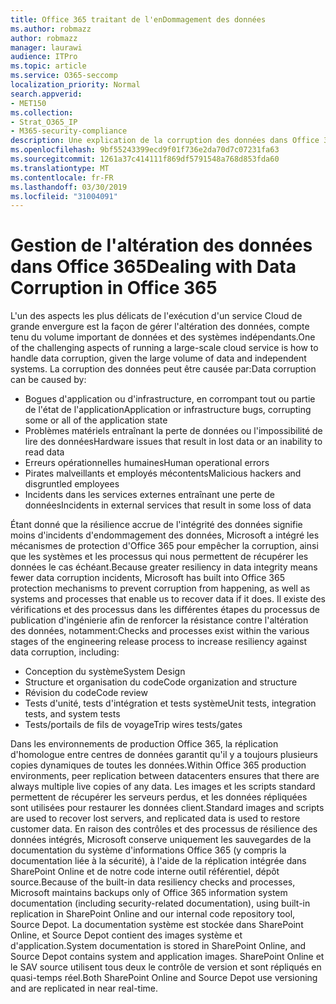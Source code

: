 ```yaml
---
title: Office 365 traitant de l'enDommagement des données
ms.author: robmazz
author: robmazz
manager: laurawi
audience: ITPro
ms.topic: article
ms.service: O365-seccomp
localization_priority: Normal
search.appverid:
- MET150
ms.collection:
- Strat_O365_IP
- M365-security-compliance
description: Une explication de la corruption des données dans Office 365, ainsi que les efforts de prévention et de récupération de Microsoft.
ms.openlocfilehash: 9bf55243399ecd9f01f736e2da70d7c07231fa63
ms.sourcegitcommit: 1261a37c414111f869df5791548a768d853fda60
ms.translationtype: MT
ms.contentlocale: fr-FR
ms.lasthandoff: 03/30/2019
ms.locfileid: "31004091"
---
```

# <a name="dealing-with-data-corruption-in-office-365"></a><span data-ttu-id="3b613-103">Gestion de l'altération des données dans Office 365</span><span class="sxs-lookup"><span data-stu-id="3b613-103">Dealing with Data Corruption in Office 365</span></span>

<span data-ttu-id="3b613-104">L'un des aspects les plus délicats de l'exécution d'un service Cloud de grande envergure est la façon de gérer l'altération des données, compte tenu du volume important de données et des systèmes indépendants.</span><span class="sxs-lookup"><span data-stu-id="3b613-104">One of the challenging aspects of running a large-scale cloud service is how to handle data corruption, given the large volume of data and independent systems.</span></span> <span data-ttu-id="3b613-105">La corruption des données peut être causée par:</span><span class="sxs-lookup"><span data-stu-id="3b613-105">Data corruption can be caused by:</span></span>
- <span data-ttu-id="3b613-106">Bogues d'application ou d'infrastructure, en corrompant tout ou partie de l'état de l'application</span><span class="sxs-lookup"><span data-stu-id="3b613-106">Application or infrastructure bugs, corrupting some or all of the application state</span></span> 
- <span data-ttu-id="3b613-107">Problèmes matériels entraînant la perte de données ou l'impossibilité de lire des données</span><span class="sxs-lookup"><span data-stu-id="3b613-107">Hardware issues that result in lost data or an inability to read data</span></span> 
- <span data-ttu-id="3b613-108">Erreurs opérationnelles humaines</span><span class="sxs-lookup"><span data-stu-id="3b613-108">Human operational errors</span></span> 
- <span data-ttu-id="3b613-109">Pirates malveillants et employés mécontents</span><span class="sxs-lookup"><span data-stu-id="3b613-109">Malicious hackers and disgruntled employees</span></span> 
- <span data-ttu-id="3b613-110">Incidents dans les services externes entraînant une perte de données</span><span class="sxs-lookup"><span data-stu-id="3b613-110">Incidents in external services that result in some loss of data</span></span> 

<span data-ttu-id="3b613-111">Étant donné que la résilience accrue de l'intégrité des données signifie moins d'incidents d'endommagement des données, Microsoft a intégré les mécanismes de protection d'Office 365 pour empêcher la corruption, ainsi que les systèmes et les processus qui nous permettent de récupérer les données le cas échéant.</span><span class="sxs-lookup"><span data-stu-id="3b613-111">Because greater resiliency in data integrity means fewer data corruption incidents, Microsoft has built into Office 365 protection mechanisms to prevent corruption from happening, as well as systems and processes that enable us to recover data if it does.</span></span> <span data-ttu-id="3b613-112">Il existe des vérifications et des processus dans les différentes étapes du processus de publication d'ingénierie afin de renforcer la résistance contre l'altération des données, notamment:</span><span class="sxs-lookup"><span data-stu-id="3b613-112">Checks and processes exist within the various stages of the engineering release process to increase resiliency against data corruption, including:</span></span>
- <span data-ttu-id="3b613-113">Conception du système</span><span class="sxs-lookup"><span data-stu-id="3b613-113">System Design</span></span>
- <span data-ttu-id="3b613-114">Structure et organisation du code</span><span class="sxs-lookup"><span data-stu-id="3b613-114">Code organization and structure</span></span> 
- <span data-ttu-id="3b613-115">Révision du code</span><span class="sxs-lookup"><span data-stu-id="3b613-115">Code review</span></span> 
- <span data-ttu-id="3b613-116">Tests d'unité, tests d'intégration et tests système</span><span class="sxs-lookup"><span data-stu-id="3b613-116">Unit tests, integration tests, and system tests</span></span>
- <span data-ttu-id="3b613-117">Tests/portails de fils de voyage</span><span class="sxs-lookup"><span data-stu-id="3b613-117">Trip wires tests/gates</span></span> 

<span data-ttu-id="3b613-118">Dans les environnements de production Office 365, la réplication d'homologue entre centres de données garantit qu'il y a toujours plusieurs copies dynamiques de toutes les données.</span><span class="sxs-lookup"><span data-stu-id="3b613-118">Within Office 365 production environments, peer replication between datacenters ensures that there are always multiple live copies of any data.</span></span> <span data-ttu-id="3b613-119">Les images et les scripts standard permettent de récupérer les serveurs perdus, et les données répliquées sont utilisées pour restaurer les données client.</span><span class="sxs-lookup"><span data-stu-id="3b613-119">Standard images and scripts are used to recover lost servers, and replicated data is used to restore customer data.</span></span> <span data-ttu-id="3b613-120">En raison des contrôles et des processus de résilience des données intégrés, Microsoft conserve uniquement les sauvegardes de la documentation du système d'informations Office 365 (y compris la documentation liée à la sécurité), à l'aide de la réplication intégrée dans SharePoint Online et de notre code interne outil référentiel, dépôt source.</span><span class="sxs-lookup"><span data-stu-id="3b613-120">Because of the built-in data resiliency checks and processes, Microsoft maintains backups only of Office 365 information system documentation (including security-related documentation), using built-in replication in SharePoint Online and our internal code repository tool, Source Depot.</span></span> <span data-ttu-id="3b613-121">La documentation système est stockée dans SharePoint Online, et Source Depot contient des images système et d'application.</span><span class="sxs-lookup"><span data-stu-id="3b613-121">System documentation is stored in SharePoint Online, and Source Depot contains system and application images.</span></span> <span data-ttu-id="3b613-122">SharePoint Online et le SAV source utilisent tous deux le contrôle de version et sont répliqués en quasi-temps réel.</span><span class="sxs-lookup"><span data-stu-id="3b613-122">Both SharePoint Online and Source Depot use versioning and are replicated in near real-time.</span></span> 